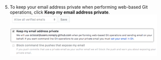 5. To keep your email address private when performing web-based Git operations, click **Keep my email address private**. ![Image of checkbox to keep your email address private](/assets/images/help/settings/email_privacy.png)
